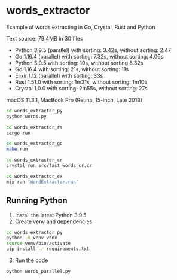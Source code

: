# words_extractor

Example of words extracting in Go, Crystal, Rust and Python

Text source: 79.4MB in 30 files

- Python 3.9.5 (parallel) with sorting: 3.42s, without sorting: 2.47
- Go 1.16.4 (parallel) with sorting: 7.32s, without sorting: 4.06s
- Python 3.9.5 with sorting: 10s, without sorting 8.32s
- Go 1.16.4 with sorting: 21s, without sorting: 11s
- Elixir 1.12 (parallel) with sorting: 33s
- Rust 1.51.0 with sorting: 1m31s, without sorting: 1m10s
- Crystal 1.0.0 with sorting: 2m55s, without sorting: 27s

macOS 11.3.1, MacBook Pro (Retina, 15-inch, Late 2013)

```bash
cd words_extractor_py
python words.py

cd words_extractor_rs
cargo run

cd words_extractor_go
make run

cd words_extractor_cr
crystal run src/fast_words_cr.cr

cd words_extractor_ex
mix run "WordExtractor.run"
```

## Running Python

1. Install the latest Python 3.9.5
2. Create venv and dependencies

```bash
cd words_extractor_py
python -m venv venv
source venv/bin/activate
pip install -r requirements.txt
```

3. Run the code

```bash
python words_parallel.py
```
